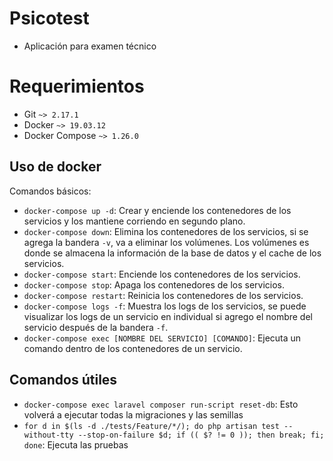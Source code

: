 # Psicotest

- Aplicación para examen técnico 

# Requerimientos

- Git `~> 2.17.1`
- Docker `~> 19.03.12`
- Docker Compose `~> 1.26.0`

## Uso de docker

Comandos básicos:

- `docker-compose up -d`: Crear y enciende los contenedores de los servicios y los mantiene corriendo en segundo plano.
- `docker-compose down`: Elimina los contenedores de los servicios, si se agrega la bandera `-v`, va a eliminar los volúmenes. Los volúmenes es donde se almacena la información de la base de datos y el cache de los servicios.
- `docker-compose start`: Enciende los contenedores de los servicios.
- `docker-compose stop`: Apaga los contenedores de los servicios.
- `docker-compose restart`: Reinicia los contenedores de los servicios.
- `docker-compose logs -f`: Muestra los logs de los servicios, se puede visualizar los logs de un servicio en individual si agrego el nombre del servicio después de la bandera `-f`.
- `docker-compose exec [NOMBRE DEL SERVICIO] [COMANDO]`: Ejecuta un comando dentro de los contenedores de un servicio.

## Comandos útiles

- `docker-compose exec laravel composer run-script reset-db`: Esto volverá a ejecutar todas la migraciones y las semillas
- `for d in $(ls -d ./tests/Feature/*/); do php artisan test --without-tty --stop-on-failure $d; if (( $? != 0 )); then break; fi; done`: Ejecuta las pruebas
